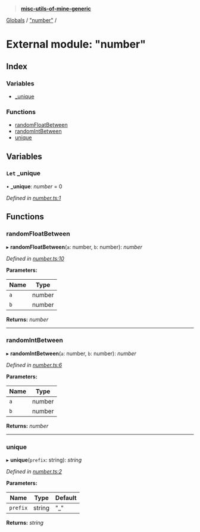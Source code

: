 > **[misc-utils-of-mine-generic](../README.md)**

[Globals](../globals.md) / ["number"](_number_.md) /

# External module: "number"

## Index

### Variables

* [_unique](_number_.md#let-_unique)

### Functions

* [randomFloatBetween](_number_.md#randomfloatbetween)
* [randomIntBetween](_number_.md#randomintbetween)
* [unique](_number_.md#unique)

## Variables

### `Let` _unique

• **_unique**: *number* = 0

*Defined in [number.ts:1](https://github.com/cancerberoSgx/misc-utils-of-mine/blob/ca10768/misc-utils-of-mine-generic/src/number.ts#L1)*

## Functions

###  randomFloatBetween

▸ **randomFloatBetween**(`a`: number, `b`: number): *number*

*Defined in [number.ts:10](https://github.com/cancerberoSgx/misc-utils-of-mine/blob/ca10768/misc-utils-of-mine-generic/src/number.ts#L10)*

**Parameters:**

Name | Type |
------ | ------ |
`a` | number |
`b` | number |

**Returns:** *number*

___

###  randomIntBetween

▸ **randomIntBetween**(`a`: number, `b`: number): *number*

*Defined in [number.ts:6](https://github.com/cancerberoSgx/misc-utils-of-mine/blob/ca10768/misc-utils-of-mine-generic/src/number.ts#L6)*

**Parameters:**

Name | Type |
------ | ------ |
`a` | number |
`b` | number |

**Returns:** *number*

___

###  unique

▸ **unique**(`prefix`: string): *string*

*Defined in [number.ts:2](https://github.com/cancerberoSgx/misc-utils-of-mine/blob/ca10768/misc-utils-of-mine-generic/src/number.ts#L2)*

**Parameters:**

Name | Type | Default |
------ | ------ | ------ |
`prefix` | string | "_" |

**Returns:** *string*